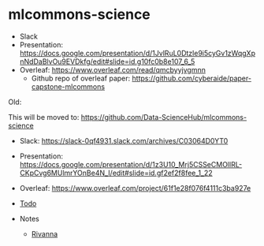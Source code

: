 # mlcommons-science

* Slack
* Presentation: <https://docs.google.com/presentation/d/1JvlRuL0Dtzle9i5cyGv1zWqgXpnNdDaBlvOu9EVDkfg/edit#slide=id.g10fc0b8e107_6_5> 
* Overleaf: <https://www.overleaf.com/read/qmcbyyjvgmnn>
  * Github repo of overleaf paper: <https://github.com/cyberaide/paper-capstone-mlcommons>


Old:


This will be moved to: https://github.com/Data-ScienceHub/mlcommons-science



* Slack: https://slack-0qf4931.slack.com/archives/C03064D0YT0

* Presentation: https://docs.google.com/presentation/d/1z3U10_Mrj5CSSeCMOllRL-CKpCvg6MUlmrYOnBe4N_I/edit#slide=id.gf2ef2f8fee_1_22

* Overleaf: https://www.overleaf.com/project/61f1e28f076f4111c3ba927e

* [Todo](TODO.md)

* Notes
  * [Rivanna](./docs/rivanna-notes.md)
